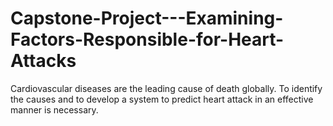 # Capstone-Project---Examining-Factors-Responsible-for-Heart-Attacks
Cardiovascular diseases are the leading cause of death globally. To identify the causes and to develop a system to predict heart attack in an effective manner is necessary. 
